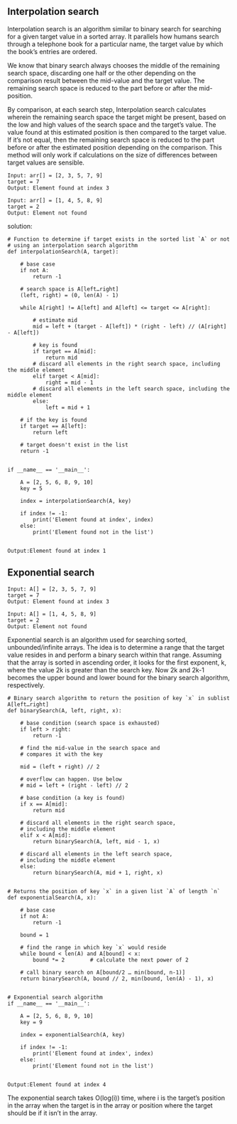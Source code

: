 ## Interpolation search
Interpolation search is an algorithm similar to binary search for searching for a given target value in a sorted array. It parallels how humans search through a telephone book for a particular name, the target value by which the book’s entries are ordered.

 We know that binary search always chooses the middle of the remaining search space, discarding one half or the other depending on the comparison result between the mid-value and the target value. The remaining search space is reduced to the part before or after the mid-position.

By comparison, at each search step, Interpolation search calculates wherein the remaining search space the target might be present, based on the low and high values of the search space and the target’s value. The value found at this estimated position is then compared to the target value. If it’s not equal, then the remaining search space is reduced to the part before or after the estimated position depending on the comparison. This method will only work if calculations on the size of differences between target values are sensible.
```
Input: arr[] = [2, 3, 5, 7, 9]
target = 7 
Output: Element found at index 3  

Input: arr[] = [1, 4, 5, 8, 9]
target = 2 
Output: Element not found
```
solution:
```
# Function to determine if target exists in the sorted list `A` or not
# using an interpolation search algorithm
def interpolationSearch(A, target):
 
    # base case
    if not A:
        return -1
 
    # search space is A[left…right]
    (left, right) = (0, len(A) - 1)
 
    while A[right] != A[left] and A[left] <= target <= A[right]:
 
        # estimate mid
        mid = left + (target - A[left]) * (right - left) // (A[right] - A[left])
 
        # key is found
        if target == A[mid]:
            return mid
        # discard all elements in the right search space, including the middle element
        elif target < A[mid]:
            right = mid - 1
        # discard all elements in the left search space, including the middle element
        else:
            left = mid + 1
 
    # if the key is found
    if target == A[left]:
        return left
 
    # target doesn't exist in the list
    return -1
 
 
if __name__ == '__main__':
 
    A = [2, 5, 6, 8, 9, 10]
    key = 5
 
    index = interpolationSearch(A, key)
 
    if index != -1:
        print('Element found at index', index)
    else:
        print('Element found not in the list')
 

Output:Element found at index 1
```
## Exponential search
```
Input: A[] = [2, 3, 5, 7, 9]
target = 7 
Output: Element found at index 3  

Input: A[] = [1, 4, 5, 8, 9]
target = 2 
Output: Element not found
```
Exponential search is an algorithm used for searching sorted, unbounded/infinite arrays. The idea is to determine a range that the target value resides in and perform a binary search within that range. Assuming that the array is sorted in ascending order, it looks for the first exponent, k, where the value 2k is greater than the search key. Now 2k and 2k-1 becomes the upper bound and lower bound for the binary search algorithm, respectively.
```
# Binary search algorithm to return the position of key `x` in sublist A[left…right]
def binarySearch(A, left, right, x):
 
    # base condition (search space is exhausted)
    if left > right:
        return -1
 
    # find the mid-value in the search space and
    # compares it with the key
 
    mid = (left + right) // 2
 
    # overflow can happen. Use below
    # mid = left + (right - left) // 2
 
    # base condition (a key is found)
    if x == A[mid]:
        return mid
 
    # discard all elements in the right search space,
    # including the middle element
    elif x < A[mid]:
        return binarySearch(A, left, mid - 1, x)
 
    # discard all elements in the left search space,
    # including the middle element
    else:
        return binarySearch(A, mid + 1, right, x)
 
 
# Returns the position of key `x` in a given list `A` of length `n`
def exponentialSearch(A, x):
 
    # base case
    if not A:
        return -1
 
    bound = 1
 
    # find the range in which key `x` would reside
    while bound < len(A) and A[bound] < x:
        bound *= 2        # calculate the next power of 2
 
    # call binary search on A[bound/2 … min(bound, n-1)]
    return binarySearch(A, bound // 2, min(bound, len(A) - 1), x)
 
 
# Exponential search algorithm
if __name__ == '__main__':
 
    A = [2, 5, 6, 8, 9, 10]
    key = 9
 
    index = exponentialSearch(A, key)
 
    if index != -1:
        print('Element found at index', index)
    else:
        print('Element found not in the list')
 

Output:Element found at index 4
```
The exponential search takes O(log(i)) time, where i is the target’s position in the array when the target is in the array or position where the target should be if it isn’t in the array.